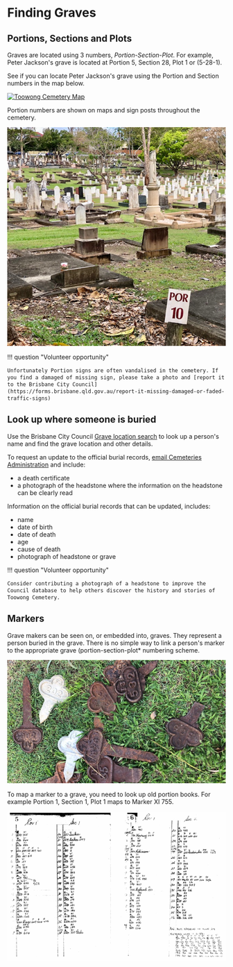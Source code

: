 # Finding Graves

## Portions, Sections and Plots

Graves are located using 3 numbers, *Portion*-*Section*-*Plot*. For example, Peter Jackson's grave is located at Portion 5, Section 28, Plot 1 or (5-28-1). 

See if you can locate Peter Jackson's grave using the Portion and Section numbers in the map below.

<a href="http://www.fotc.org.au/toowong_map.jpg" title="Click to expand. Press back to return to this page.">
  <img src="http://www.fotc.org.au/toowong_map.jpg" alt="Toowong Cemetery Map">
</a>

Portion numbers are shown on maps and sign posts throughout the cemetery.

![Portion Sign](../assets/portion-sign.jpg)

!!! question "Volunteer opportunity"

    Unfortunately Portion signs are often vandalised in the cemetery. If you find a damaged of missing sign, please take a photo and [report it to the Brisbane City Council](https://forms.brisbane.qld.gov.au/report-it-missing-damaged-or-faded-traffic-signs)


## Look up where someone is buried

Use the Brisbane City Council [Grave location search](https://www.brisbane.qld.gov.au/community-and-safety/community-support/cemeteries/grave-location-search) to look up a person's name and find the grave location and other details. 

To request an update to the official burial records, [email Cemeteries Administration](mailto://CB-Cemeteries@brisbane.qld.gov.au) and include:

- a death certificate 
- a photograph of the headstone where the information on the headstone can be clearly read

Information on the official burial records that can be updated, includes:

- name
- date of birth
- date of death
- age
- cause of death
- photograph of headstone or grave

!!! question "Volunteer opportunity"

    Consider contributing a photograph of a headstone to improve the Council database to help others discover the history and stories of Toowong Cemetery.

<!--  DISPUTED BY RUSSELL MADDOCK FOTC

## Portion History

The grounds at the Cemetery were laid out by the prominent surveyor, George Phillips and a set of books drawn up by the Government Printer.

![Brisbane General Cemetery (Toowong) - General Plan, 8 July 1909 - Queensland State Archives](../assets/brisbane-general-cemetery-19090708.jpg)

The topography provides the social division of the cemetery 

- private graves occupying the highest ground in each portion
- public graves along the lower sections 
- paupers and criminals occupying the low-lying, water logged ground along the creek. 

The contrast is stark between elaborate monuments built by the elite on the highest ground in an attempt to cheat death through immortality, compared to the unmarked graves of anonymous paupers on low lying water logged ground. With two exceptions, the Presbyterians in Portion 24 and the Primitive Methodists mostly in Portion 6, the creek serves to separate the general ground to the south from the ground occupied by religious denominations to the north.

The Cemetery Trustees received numerous requests for separate burial sections from churches and other like minded group to ensure that religious and social class distinctions within society were perpetuated in mortality.

- **Portion 1** was allocated to the **Church of England** with still born babies occupying the northern area of this Portion. 
- **Portion 2** which was originally allocated to the **Wesleyan Methodists** (2A) also contains the graves of more than 10,000 still born babies and other hospital burials. 
- **Portion 3** was allocated to the **Hebrews**.
- **Portion 4** appears to be a **general area** and contains the [Temple of Peace](https://apps.des.qld.gov.au/heritage-register/detail/?id=600334) and the [Caskey Memorial](https://apps.des.qld.gov.au/heritage-register/detail/?id=600335). 
- **Portion 5** contains **public ground**. 
- **Portion 6** contains **Primitive Methodists** and also a substantial number of the reinterments from the old **Milton/Paddington Cemetery**. 
- **Portion 7** contains **Irish Catholics** and **Portion 7A** the **Roman Catholics**. The small subdivision of 7A to the west of Portion 7 contains early Roman Catholic graves. 
- **Portion 8 and 18** contain general ground with **Greek and Russian Orthodox** at the western ends of both.
- **Portions 9, 11, 12, 13 and 14** surround the Blackall Monument located on the highest knoll in the Cemetery. The upper reaches of these portions contain **Queensland's most prominent political, legal, arts, religious and business figures**. 
- **Portion 10** contains the **administrative buildings** for the site - the Sexton's office, the Museum (former Sexton's office) and storage shed spanning the open drain, the Amenities block with a storage and workshop adjacent. The **Shrine of Remembrance** and **Cross of Sacrifice** occupy the southern end of this Portion and are prominently centred on an axis from the main entry gates. 
- **Portions 15 and 15A** contain public **Catholic graves**. Part of Portion 15 was originally allocated to the burial of criminals and was later resold as Catholic ground. 
- **Portion 16**, in the low-lying area, contain the **pauper grounds**. 
- **Portion 19** contains **Chinese graves**. These graves where relocated from portion 2, to Portion 7, before being re-interred to Portion 19. Most of the early Chinese graves were exhumed and returned to China.
- **Portions 20, 21, 22, 23, 29 and 29A** in the northern corner of the Cemetery were laid out after the turn of the century. Part of Portions 21 and 22 contain **hospital and Department of Native Affairs graves**. Portion 22 contains Italian graves and also the grave of former **Prime Minister Francis Forde**.
- **Portions 25, 26 and 27** laid out in the western corner of the site contain **Catholic graves** and occupy the land purchased in 1916 from Ned Alexander. 
- **Portion 30** was the last ground to be laid out in 1930 and contains, amongst others, graves for **Dunwich and Goodna Asylum patients** in its south-eastern corner. An avenue of oleanders marks the boundary between Portions 29 and 30.


A survey of the layout of graves, reveal differences between many of the portions with some aligned to magnetic north, some to true north, and others at varying degrees from North. The sections in the Church of England section are laid out at 45 degrees east of true north. In August 1875, the Church of England requested that graves be laid east-west.

-->

## Markers

Grave makers can be seen on, or embedded into, graves. They represent a person buried in the grave. There is no simple way to link a person's marker to the appropriate grave (portion-section-plot* numbering scheme. 

![](../assets/markers.jpg)

To map a marker to a grave, you need to look up old portion books. For example Portion 1, Section 1, Plot 1 maps to Marker XI 755. 

![](../assets/portion-ledger.png)

<!--
- The cemetery is maintained by the [Brisbane City Council](https://www.brisbane.qld.gov.au/community-and-safety/community-support/cemeteries/toowong-cemetery). 
- Wikipedia has a [Toowong Cemetery](https://en.wikipedia.org/wiki/Toowong_Cemetery) topic.
- https://en.wikipedia.org/wiki/Category:Burials_at_Toowong_Cemetery
- The [Toowong Cemetery is listed in the Queensland Heritage Register](https://apps.des.qld.gov.au/heritage-register/results/?q=Toowong+Cemetery).
- Read the [Toowong Cemetery Citation on Queensland WWII Historic Places Website](https://www.ww2places.qld.gov.au/place?id=2064)
--> 

<!--
## Copyright

The Portion History section is derived from [Toowong Cemetery](https://apps.des.qld.gov.au/heritage-register/results/?q=Toowong+Cemetery) © The State of Queensland 1995–2021, used under [CC BY 4.0][cc-by] 
-->

<!-- Links -->

[cc-by]: https://creativecommons.org/licenses/by/4.0/  "Creative Commons Attribution 4.0 Licence"
